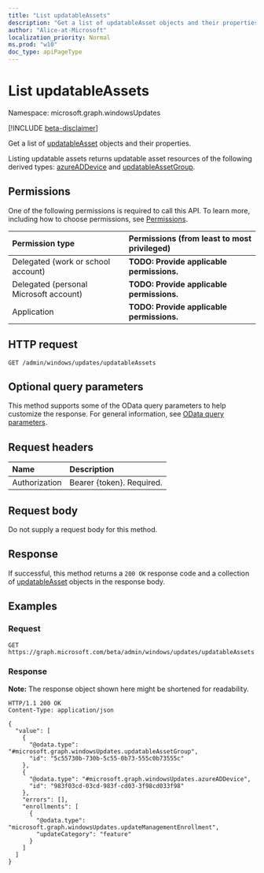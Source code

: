 ```yaml
---
title: "List updatableAssets"
description: "Get a list of updatableAsset objects and their properties."
author: "Alice-at-Microsoft"
localization_priority: Normal
ms.prod: "w10"
doc_type: apiPageType
---
```


# List updatableAssets
Namespace: microsoft.graph.windowsUpdates

[!INCLUDE [beta-disclaimer](../../includes/beta-disclaimer.md)]

Get a list of [updatableAsset](../resources/windowsupdates-updatableasset.md) objects and their properties.

Listing updatable assets returns updatable asset resources of the following derived types: [azureADDevice](../resources/windowsupdates-azureADDevice.md) and [updatableAssetGroup](../resources/windowsupdates-updatableassetGroup.md).

## Permissions
One of the following permissions is required to call this API. To learn more, including how to choose permissions, see [Permissions](/graph/permissions-reference).

|Permission type|Permissions (from least to most privileged)|
|:---|:---|
|Delegated (work or school account)|**TODO: Provide applicable permissions.**|
|Delegated (personal Microsoft account)|**TODO: Provide applicable permissions.**|
|Application|**TODO: Provide applicable permissions.**|

## HTTP request

<!-- {
  "blockType": "ignored"
}
-->
``` http
GET /admin/windows/updates/updatableAssets
```

## Optional query parameters
This method supports some of the OData query parameters to help customize the response. For general information, see [OData query parameters](/graph/query-parameters).

## Request headers
|Name|Description|
|:---|:---|
|Authorization|Bearer {token}. Required.|

## Request body
Do not supply a request body for this method.

## Response

If successful, this method returns a `200 OK` response code and a collection of [updatableAsset](../resources/windowsupdates-updatableasset.md) objects in the response body.

## Examples

### Request
<!-- {
  "blockType": "request",
  "name": "list_updatableasset"
}
-->
``` http
GET https://graph.microsoft.com/beta/admin/windows/updates/updatableAssets
```


### Response
**Note:** The response object shown here might be shortened for readability.
<!-- {
  "blockType": "response",
  "truncated": true,
  "@odata.type": "Collection(microsoft.graph.windowsUpdates.updatableAsset)"
}
-->
``` http
HTTP/1.1 200 OK
Content-Type: application/json

{
  "value": [
    {
      "@odata.type": "#microsoft.graph.windowsUpdates.updatableAssetGroup",
      "id": "5c55730b-730b-5c55-0b73-555c0b73555c"
    },
    {
      "@odata.type": "#microsoft.graph.windowsUpdates.azureADDevice",
      "id": "983f03cd-03cd-983f-cd03-3f98cd033f98"
    },
    "errors": [],
    "enrollments": [
      {
        "@odata.type": "microsoft.graph.windowsUpdates.updateManagementEnrollment",
        "updateCategory": "feature"
      }
    ]
  ]
}
```

